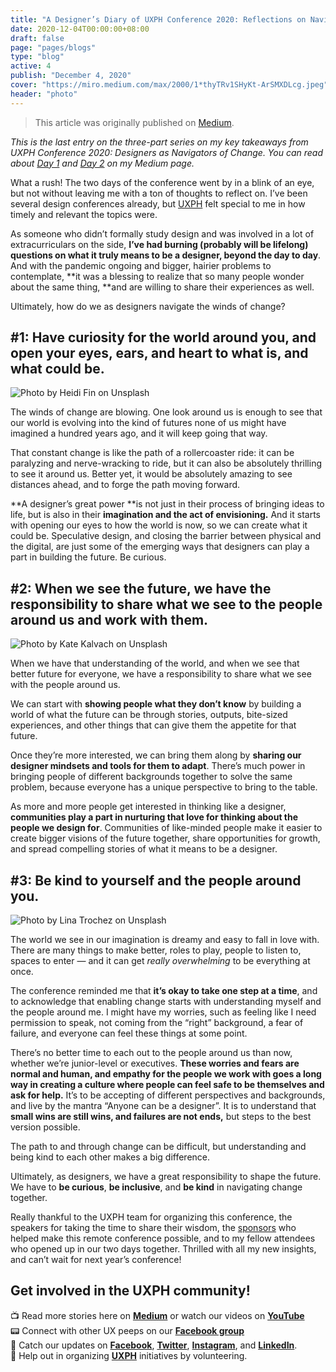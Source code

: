 ```yaml
---
title: "A Designer’s Diary of UXPH Conference 2020: Reflections on Navigating Change"
date: 2020-12-04T00:00:00+08:00
draft: false
page: "pages/blogs"
type: "blog"
active: 4
publish: "December 4, 2020"
cover: "https://miro.medium.com/max/2000/1*thyTRv1SHyKt-ArSMXDLcg.jpeg"
header: "photo"
---
```


> This article was originally published on [Medium](https://medium.com/uxph/a-designers-diary-of-uxph-conference-2020-reflections-on-navigating-change-4ceb04a87c27).

*This is the last entry on the three-part series on my key takeaways from UXPH Conference 2020: Designers as Navigators of Change. You can read about [Day 1](https://medium.com/uxph/a-designers-diary-of-uxph-conference-2020-day-1-ce468950aa3d) and [Day 2](https://medium.com/uxph/a-designers-diary-of-uxph-conference-2020-day-2-3adf53f9afb0) on my Medium page.*

What a rush! The two days of the conference went by in a blink of an eye, but not without leaving me with a ton of thoughts to reflect on. I’ve been several design conferences already, but [UXPH](https://medium.com/uxph) felt special to me in how timely and relevant the topics were.

As someone who didn’t formally study design and was involved in a lot of extracurriculars on the side, **I’ve had burning (probably will be lifelong) questions on what it truly means to be a designer, beyond the day to day**. And with the pandemic ongoing and bigger, hairier problems to contemplate, **it was a blessing to realize that so many people wonder about the same thing, **and are willing to share their experiences as well.

Ultimately, how do we as designers navigate the winds of change?

## #1: Have curiosity for the world around you, and open your eyes, ears, and heart to what is, and what could be.

![Photo by [Heidi Fin](https://unsplash.com/@heidifin?utm_source=medium&utm_medium=referral) on [Unsplash](https://unsplash.com?utm_source=medium&utm_medium=referral)](https://cdn-images-1.medium.com/max/10944/0*dDRAi_dPP_Fh3MB8)

The winds of change are blowing. One look around us is enough to see that our world is evolving into the kind of futures none of us might have imagined a hundred years ago, and it will keep going that way.

That constant change is like the path of a rollercoaster ride: it can be paralyzing and nerve-wracking to ride, but it can also be absolutely thrilling to see it around us. Better yet, it would be absolutely amazing to see distances ahead, and to forge the path moving forward.

**A designer’s great power **is not just in their process of bringing ideas to life, but is also in their **imagination and the act of envisioning.** And it starts with opening our eyes to how the world is now, so we can create what it could be. Speculative design, and closing the barrier between physical and the digital, are just some of the emerging ways that designers can play a part in building the future. Be curious.

## #2: When we see the future, we have the responsibility to share what we see to the people around us and work with them.

![Photo by [Kate Kalvach](https://unsplash.com/@katekalvach?utm_source=medium&utm_medium=referral) on [Unsplash](https://unsplash.com?utm_source=medium&utm_medium=referral)](https://cdn-images-1.medium.com/max/11744/0*Lv-_qlJiMWa6MjCb)

When we have that understanding of the world, and when we see that better future for everyone, we have a responsibility to share what we see with the people around us.

We can start with **showing people what they don’t know** by building a world of what the future can be through stories, outputs, bite-sized experiences, and other things that can give them the appetite for that future.

Once they’re more interested, we can bring them along by **sharing our designer mindsets and tools for them to adapt**. There’s much power in bringing people of different backgrounds together to solve the same problem, because everyone has a unique perspective to bring to the table.

As more and more people get interested in thinking like a designer, **communities play a part in nurturing that love for thinking about the people we design for**. Communities of like-minded people make it easier to create bigger visions of the future together, share opportunities for growth, and spread compelling stories of what it means to be a designer.

## #3: Be kind to yourself and the people around you.

![Photo by [Lina Trochez](https://unsplash.com/@lmtrochezz?utm_source=medium&utm_medium=referral) on [Unsplash](https://unsplash.com?utm_source=medium&utm_medium=referral)](https://cdn-images-1.medium.com/max/12032/0*JwE4vyL_ZWTeZlRK)

The world we see in our imagination is dreamy and easy to fall in love with. There are many things to make better, roles to play, people to listen to, spaces to enter — and it can get *really overwhelming* to be everything at once.

The conference reminded me that **it’s okay to take one step at a time**, and to acknowledge that enabling change starts with understanding myself and the people around me. I might have my worries, such as feeling like I need permission to speak, not coming from the “right” background, a fear of failure, and everyone can feel these things at some point.

There’s no better time to each out to the people around us than now, whether we’re junior-level or executives. **These worries and fears are normal and human, and empathy for the people we work with goes a long way in creating a culture where people can feel safe to be themselves and ask for help.** It’s to be accepting of different perspectives and backgrounds, and live by the mantra “Anyone can be a designer”. It is to understand that **small wins are still wins, and failures are not ends,** but steps to the best version possible.

The path to and through change can be difficult, but understanding and being kind to each other makes a big difference.

Ultimately, as designers, we have a great responsibility to shape the future. We have to **be curious**, **be inclusive**, and **be kind** in navigating change together.

Really thankful to the UXPH team for organizing this conference, the speakers for taking the time to share their wisdom, the [sponsors](http://2020.uxph.org/sponsors) who helped make this remote conference possible, and to my fellow attendees who opened up in our two days together. Thrilled with all my new insights, and can’t wait for next year’s conference!

## Get involved in the UXPH community!

📺 Read more stories here on **[Medium](https://medium.com/uxph)** or watch our videos on **[YouTube](https://www.youtube.com/channel/UCbgbbQyqImwvLCeYrmK30Mg/featured)**
<br/>
📟 Connect with other UX peeps on our **[Facebook group](https://www.facebook.com/groups/uxphofficial/)**
<br/>
📰 Catch our updates on **[Facebook](https://www.facebook.com/uxphofficial/)**, **[Twitter](https://twitter.com/uxphofficial)**,
**[Instagram](https://www.instagram.com/uxphofficial/)**, and **[LinkedIn](https://www.linkedin.com/company/uxph/)**.
<br/>
🧩 Help out in organizing **[UXPH](https://uxph.org/volunteers/)** initiatives by volunteering.
